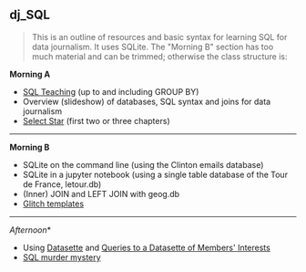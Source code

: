 ## dj_SQL

> This is an outline of resources and basic syntax for learning SQL for data journalism. It uses SQLite. The "Morning B" section has too much material and can be trimmed; otherwise the class structure is:

**Morning A**
- [SQL Teaching](https://www.sqlteaching.com/) (up to and including GROUP BY)
- Overview (slideshow) of databases, SQL syntax and joins for data journalism
- [Select Star](https://selectstarsql.com/) (first two or three chapters)
---
**Morning B**
- SQLite on the command line (using the Clinton emails database)
- SQLite in a jupyter notebook (using a single table database of the Tour de France, letour.db)
- (Inner) JOIN and LEFT JOIN with geog.db
- [Glitch templates](https://glitch.com/@glitch/database-starters)
---
*Afternoon**
- Using [Datasette](https://datasette.io/) and [Queries to a Datasette of Members' Interests](https://github.com/simonw/register-of-members-interests-datasette)
- [SQL murder mystery](http://mystery.knightlab.com/index.html#experienced)
